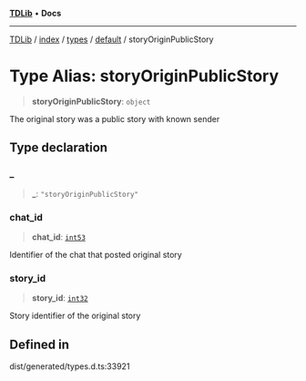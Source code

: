 [**TDLib**](../../../../../../README.md) • **Docs**

***

[TDLib](../../../../../../modules.md) / [index](../../../../../README.md) / [types](../../../README.md) / [default](../README.md) / storyOriginPublicStory

# Type Alias: storyOriginPublicStory

> **storyOriginPublicStory**: `object`

The original story was a public story with known sender

## Type declaration

### \_

> **\_**: `"storyOriginPublicStory"`

### chat\_id

> **chat\_id**: [`int53`](int53.md)

Identifier of the chat that posted original story

### story\_id

> **story\_id**: [`int32`](int32.md)

Story identifier of the original story

## Defined in

dist/generated/types.d.ts:33921

